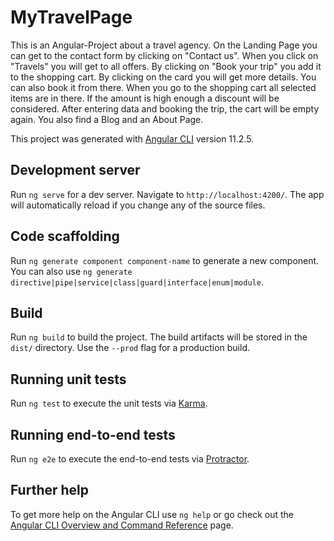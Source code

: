 # MyTravelPage
This is an Angular-Project about a travel agency. On the Landing Page you can get to the contact form by clicking on "Contact us". When you click on "Travels" you will get to all offers. By clicking on "Book your trip" you add it to the shopping cart. By clicking on the card you will get more details. You can also book it from there. When you go to the shopping cart all selected items are in there. If the amount is high enough a discount will be considered. After entering data and booking the trip, the cart will be empty again. You also find a Blog and an About Page.





This project was generated with [Angular CLI](https://github.com/angular/angular-cli) version 11.2.5.

## Development server

Run `ng serve` for a dev server. Navigate to `http://localhost:4200/`. The app will automatically reload if you change any of the source files.

## Code scaffolding

Run `ng generate component component-name` to generate a new component. You can also use `ng generate directive|pipe|service|class|guard|interface|enum|module`.

## Build

Run `ng build` to build the project. The build artifacts will be stored in the `dist/` directory. Use the `--prod` flag for a production build.

## Running unit tests

Run `ng test` to execute the unit tests via [Karma](https://karma-runner.github.io).

## Running end-to-end tests

Run `ng e2e` to execute the end-to-end tests via [Protractor](http://www.protractortest.org/).

## Further help

To get more help on the Angular CLI use `ng help` or go check out the [Angular CLI Overview and Command Reference](https://angular.io/cli) page.
